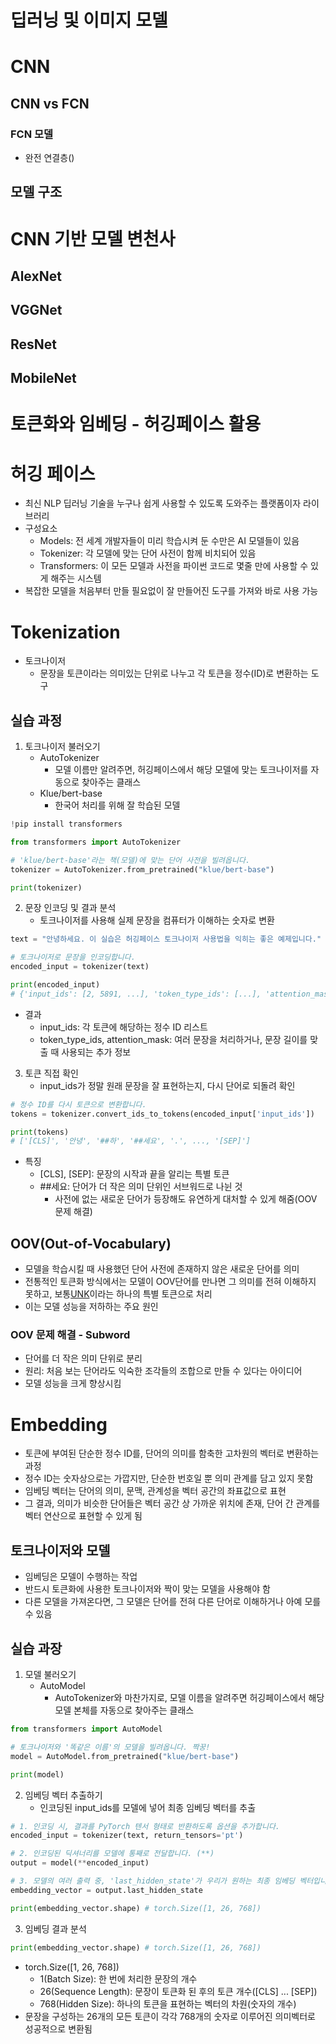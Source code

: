 # 딥러닝 및 이미지 모델
# CNN
## CNN vs FCN
### FCN 모델
- 완전 연결층()
## 모델 구조
# CNN 기반 모델 변천사
## AlexNet
## VGGNet
## ResNet
## MobileNet





# 토큰화와 임베딩 - 허깅페이스 활용
# 허깅 페이스
- 최신 NLP 딥러닝 기술을 누구나 쉽게 사용할 수 있도록 도와주는 플랫폼이자 라이브러리
- 구성요소
  - Models: 전 세계 개발자들이 미리 학습시켜 둔 수만은 AI 모델들이 있음
  - Tokenizer: 각 모델에 맞는 단어 사전이 함께 비치되어 있음
  - Transformers: 이 모든 모델과 사전을 파이썬 코드로 몇줄 만에 사용할 수 있게 해주는 시스템
- 복잡한 모델을 처음부터 만들 필요없이 잘 만들어진 도구를 가져와 바로 사용 가능
# Tokenization
- 토크나이저
  - 문장을 토큰이라는 의미있는 단위로 나누고 각 토큰을 정수(ID)로 변환하는 도구
## 실습 과정
1. 토크나이저 불러오기
   - AutoTokenizer
     - 모델 이름만 알려주면, 허깅페이스에서 해당 모델에 맞는 토크나이저를 자동으로 찾아주는 클래스
   - Klue/bert-base
     - 한국어 처리를 위해 잘 학습된 모델
```python
!pip install transformers

from transformers import AutoTokenizer

# 'klue/bert-base'라는 책(모델)에 맞는 단어 사전을 빌려옵니다.
tokenizer = AutoTokenizer.from_pretrained("klue/bert-base")

print(tokenizer)
```
2. 문장 인코딩 및 결과 분석
   - 토크나이저를 사용해 실제 문장을 컴퓨터가 이해하는 숫자로 변환
```python
text = "안녕하세요. 이 실습은 허깅페이스 토크나이저 사용법을 익히는 좋은 예제입니다."

# 토크나이저로 문장을 인코딩합니다.
encoded_input = tokenizer(text)

print(encoded_input)
# {'input_ids': [2, 5891, ...], 'token_type_ids': [...], 'attention_mask': [...]}
```
- 결과
  - input_ids: 각 토큰에 해당하는 정수 ID 리스트
  - token_type_ids, attention_mask: 여러 문장을 처리하거나, 문장 길이를 맞출 때 사용되는 추가 정보
3. 토큰 직접 확인
   - input_ids가 정말 원래 문장을 잘 표현하는지, 다시 단어로 되돌려 확인
```python
# 정수 ID를 다시 토큰으로 변환합니다.
tokens = tokenizer.convert_ids_to_tokens(encoded_input['input_ids'])

print(tokens)
# ['[CLS]', '안녕', '##하', '##세요', '.', ..., '[SEP]']
```
- 특징
  - [CLS], [SEP]: 문장의 시작과 끝을 알리는 특별 토큰
  - ##세요: 단어가 더 작은 의미 단위인 서브워드로 나뉜 것
    - 사전에 없는 새로운 단어가 등장해도 유연하게 대처할 수 있게 해줌(OOV 문제 해결)
## OOV(Out-of-Vocabulary)
- 모델을 학습시킬 때 사용했던 단어 사전에 존재하지 않은 새로운 단어를 의미
- 전통적인 토큰화 방식에서는 모델이 OOV단어를 만나면 그 의미를 전혀 이해하지 못하고, 보통[UNK](Unknown)이라는 하나의 특별 토큰으로 처리
- 이는 모델 성능을 저하하는 주요 원인
### OOV 문제 해결 - Subword
- 단어를 더 작은 의미 단위로 분리
- 원리: 처음 보는 단어라도 익숙한 조각들의 조합으로 만들 수 있다는 아이디어
- 모델 성능을 크게 향상시킴
# Embedding
- 토큰에 부여된 단순한 정수 ID를, 단어의 의미를 함축한 고차원의 벡터로 변환하는 과정
- 정수 ID는 숫자상으로는 가깝지만, 단순한 번호일 뿐 의미 관계를 담고 있지 못함
- 임베딩 벡터는 단어의 의미, 문맥, 관계성을 벡터 공간의 좌표값으로 표현
- 그 결과, 의미가 비슷한 단어들은 벡터 공간 상 가까운 위치에 존재, 단어 간 관계를 벡터 연산으로 표현할 수 있게 됨
## 토크나이저와 모델
- 임베딩은 모델이 수행하는 작업
- 반드시 토큰화에 사용한 토크나이저와 짝이 맞는 모델을 사용해야 함
- 다른 모델을 가져온다면, 그 모델은 단어를 전혀 다른 단어로 이해하거나 아예 모를 수 있음
## 실습 과장
1. 모델 불러오기
   - AutoModel
     - AutoTokenizer와 마찬가지로, 모델 이름을 알려주면 허깅페이스에서 해당 모델 본체를 자동으로 찾아주는 클래스
```python
from transformers import AutoModel

# 토크나이저와 '똑같은 이름'의 모델을 빌려옵니다. 짝꿍!
model = AutoModel.from_pretrained("klue/bert-base")

print(model)
```
2. 임베딩 벡터 추출하기
   - 인코딩된 input_ids를 모델에 넣어 최종 임베딩 벡터를 추출
```python
# 1. 인코딩 시, 결과를 PyTorch 텐서 형태로 반환하도록 옵션을 추가합니다.
encoded_input = tokenizer(text, return_tensors='pt')

# 2. 인코딩된 딕셔너리를 모델에 통째로 전달합니다. (**)
output = model(**encoded_input)

# 3. 모델의 여러 출력 중, 'last_hidden_state'가 우리가 원하는 최종 임베딩 벡터입니다.
embedding_vector = output.last_hidden_state

print(embedding_vector.shape) # torch.Size([1, 26, 768])
```
3. 임베딩 결과 분석
```python
print(embedding_vector.shape) # torch.Size([1, 26, 768])
```
- torch.Size([1, 26, 768])
  - 1(Batch Size): 한 번에 처리한 문장의 개수
  - 26(Sequence Length): 문장이 토큰화 된 후의 토큰 개수([CLS] ... [SEP])
  - 768(Hidden Size): 하나의 토큰을 표현하는 벡터의 차원(숫자의 개수)
- 문장을 구성하는 26개의 모든 토큰이 각각 768개의 숫자로 이루어진 의미벡터로 성공적으로 변환됨